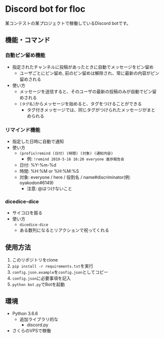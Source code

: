 # Discord bot for floc

某コンテストの某プロジェクトで稼働しているDiscord botです。

## 機能・コマンド

### 自動ピン留め機能

- 指定されたチャンネルに投稿があったときに自動でメッセージをピン留め
  - ユーザごとにピン留め, 前のピン留めは解除され、常に最新の内容がピン留めされる
- 使い方
  - メッセージを送信すると、そのユーザの最新の投稿のみが自動でピン留めされる
  - `[タグ名]`からメッセージを始めると、タグをつけることができる
    - タグ付きメッセージでは、同じタグがつけられたメッセージがまとめられる

### リマインド機能

- 指定した日時に自動で通知
- 使い方
  - `(prefix)remind (日付) (時間) (対象) (通知内容)`
    - 例: `!remind 2019-5-16 16:20 everyone 進捗報告会`
  - 日付: %Y-%m-%d
  - 時間: %H:%M or %H:%M:%S
  - 対象: everyone / here / 役割名 / name#discriminator(例: oyakodon#6149)
    - 注意: @はつけないこと

### dicedice-dice

- サイコロを振る
- 使い方
  - `dicedice-dice`
  - ある数列になるとリアクションで祝ってくれる

## 使用方法

1. このリポジトリをclone
2. `pip install -r requirements.txt`を実行
3. `config.json.example`を`config.json`としてコピー
4. `config.json`に必要事項を記入
5. `python bot.py`でBotを起動

## 環境

- Python 3.6.6
  - 追加ライブラリ的な
    - discord.py
- さくらのVPSで稼働
